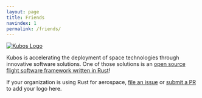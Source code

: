 ```yaml
---
layout: page
title: Friends
navindex: 1
permalink: /friends/
---
```


[![Kubos Logo](../images/kubos_logo.png)](https://www.kubos.com)

Kubos is accelerating the deployment of space technologies through innovative software solutions. 
One of those solutions is an [open source flight software framework written in Rust](https://github.com/kubos/kubos)!

If your organization is using Rust for aerospace,
[file an issue](https://github.com/AeroRust/are-we-in-space-yet/issues/new?title=New+Website+Logo%3A+NAME%0A&body=To+list+your+organization%27s+logo+on+the+Are+We+Learning+Yet+website%2C+provide+the+following+information.%0D%0A%0D%0A-+Organization+name%3A+%28as+you+want+it+displayed%29%0D%0A-+Homepage+url%3A+%28homepage%2Fprimary+entry+point+for+users%29%0D%0A-+Logo+url%3A+%28svg+or+png+over+400x200px+with+transparent+backgrounds%29%0D%0A-+How+you+are+using+Rust+for+ML%3A+%28preferably+with+hyperlink+to+blog+post+explaining+how%29)
or [submit a PR](https://github.com/AeroRust/are-we-in-space-yet/blob/master/_data/friends.yaml) to add your logo here.